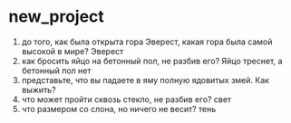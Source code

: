 # new_project

1) до того, как была открыта гора Эверест, какая гора была самой высокой в мире?
Эверест
2) как бросить яйцо на бетонный пол, не разбив его?
Яйцо треснет, а бетонный пол нет
3) представьте, что вы падаете в яму полную ядовитых змей. Как выжить?
4) что может пройти сквозь стекло, не разбив его?
свет
5) что размером со слона, но ничего не весит?
тень
